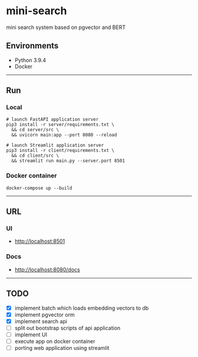 # mini-search
mini search system based on pgvector and BERT

## Environments
- Python 3.9.4
- Docker

---
## Run
### Local
```shell
# launch FastAPI application server
pip3 install -r server/requirements.txt \
  && cd server/src \
  && uvicorn main:app --port 8080 --reload
```
```shell
# launch Streamlit application server
pip3 install -r client/requirements.txt \
  && cd client/src \
  && streamlit run main.py --server.port 8501
```

### Docker container
```shell
docker-compose up --build
```
---
## URL
### UI
- [http://localhost:8501](http://localhost:8501)

### Docs
- [http://localhost:8080/docs](http://localhost:8080/docs)

---
## TODO
- [x] implement batch which loads embedding vectors to db
- [x] implement pgvector orm
- [x] implement search api
- [ ] split out bootstrap scripts of api application
- [ ] implement UI
- [ ] execute app on docker container
- [ ] porting web application using streamlit 